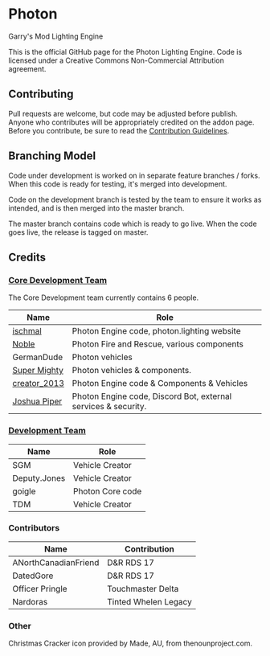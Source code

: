 # Photon
Garry's Mod Lighting Engine

This is the official GitHub page for the Photon Lighting Engine. Code is licensed under a Creative Commons Non-Commercial Attribution agreement.

## Contributing
Pull requests are welcome, but code may be adjusted before publish. Anyone who contributes will be appropriately credited on the addon page.
Before you contribute, be sure to read the [Contribution Guidelines](.github/CONTRIBUTING.md).

## Branching Model
Code under development is worked on in separate feature branches / forks. When this code is ready for testing, it's merged into development.

Code on the development branch is tested by the team to ensure it works as intended, and is then merged into the master branch.

The master branch contains code which is ready to go live. When the code goes live, the release is tagged on master.

## Credits

### [Core Development Team](.github/GOVERNANCE.md#core-development-team)

The Core Development team currently contains 6 people.

| Name | Role |
| --- | --- |
| [ischmal](https://github.com/ischmal) | Photon Engine code, photon.lighting website |
| [Noble](https://github.com/Noble-N9) | Photon Fire and Rescue, various components |
| GermanDude | Photon vehicles |
| [Super Mighty](https://github.com/SuperMighty1) | Photon vehicles & components. |
| [creator_2013](https://github.com/creator2013) | Photon Engine code & Components & Vehicles |
| [Joshua Piper](https://github.com/JoshPiper) | Photon Engine code, Discord Bot, external services & security.

### [Development Team](.github/GOVERNANCE.md#development)

| Name | Role |
| --- | --- |
| SGM | Vehicle Creator |
| Deputy.Jones | Vehicle Creator |
| goigle | Photon Core code |
| TDM | Vehicle Creator|

### Contributors
| Name | Contribution |
| --- | --- |
| ANorthCanadianFriend | D&R RDS 17 |
| DatedGore | D&R RDS 17 |
| Officer Pringle | Touchmaster Delta |
| Nardoras | Tinted Whelen Legacy |

### Other

Christmas Cracker icon provided by Made, AU, from thenounproject.com.
